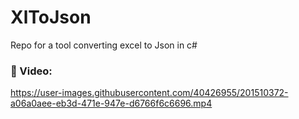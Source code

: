 # XlToJson
Repo for a tool converting excel to Json in c#

### 🙅 Video:

https://user-images.githubusercontent.com/40426955/201510372-a06a0aee-eb3d-471e-947e-d6766f6c6696.mp4

